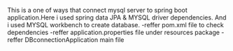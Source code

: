 This is a one of ways that connect mysql server to spring boot application.Here i used spring data JPA & MYSQL driver dependencies.
And i used MYSQL workbench to create database.
-reffer pom.xml file to check dependencies
-reffer application.properties file under resources package 
-reffer DBconnectionApplication main file

